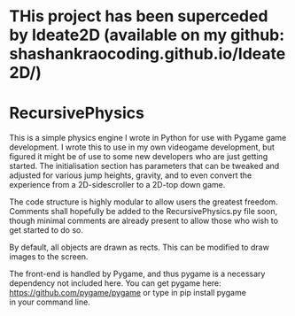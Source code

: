 # THis project has been superceded by Ideate2D (available on my github: shashankraocoding.github.io/Ideate2D/) 



# RecursivePhysics 

This is a simple physics engine I wrote in Python for use with Pygame game development. I wrote this to use in my own videogame development, but figured it might be of use to some new developers who are just getting started. The initialisation section has parameters that can be tweaked and adjusted for various jump heights, gravity, and to even convert the experience from a 2D-sidescroller to a 2D-top down game. 

The code structure is highly modular to allow users the greatest freedom. Comments shall hopefully be added to the RecursivePhysics.py file soon, though minimal comments are already present to allow those who wish to get started to do so. 

By default, all objects are drawn as rects. This can be modified to draw images to the screen. 

The front-end is handled by Pygame, and thus pygame is a necessary dependency not included here. You can get pygame here: https://github.com/pygame/pygame or type in 
     pip install pygame      
in your command line. 
